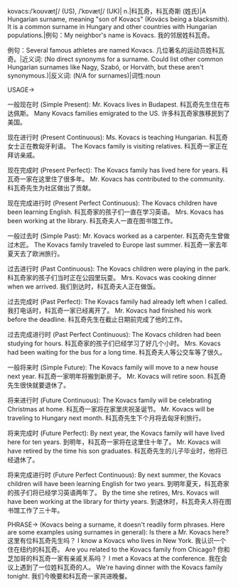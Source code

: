 kovacs:/ˈkoʊvætʃ/ (US), /ˈkɒvætʃ/ (UK)| n.|科瓦奇，科瓦奇斯 (姓氏)|A Hungarian surname, meaning "son of Kovacs" (Kovács being a blacksmith). It is a common surname in Hungary and other countries with Hungarian populations.|例句：My neighbor's name is Kovacs. 我的邻居姓科瓦奇。

例句：Several famous athletes are named Kovacs.  几位著名的运动员姓科瓦奇。|近义词: (No direct synonyms for a surname.  Could list other common Hungarian surnames like Nagy, Szabó, or Horváth, but these aren't synonymous.)|反义词: (N/A for surnames)|词性:noun


USAGE->

一般现在时 (Simple Present):
Mr. Kovacs lives in Budapest. 科瓦奇先生住在布达佩斯。
Many Kovacs families emigrated to the US. 许多科瓦奇家族移民到了美国。

现在进行时 (Present Continuous):
Ms. Kovacs is teaching Hungarian. 科瓦奇女士正在教匈牙利语。
The Kovacs family is visiting relatives. 科瓦奇一家正在拜访亲戚。

现在完成时 (Present Perfect):
The Kovacs family has lived here for years. 科瓦奇一家在这里住了很多年。
Mr. Kovacs has contributed to the community. 科瓦奇先生为社区做出了贡献。


现在完成进行时 (Present Perfect Continuous):
The Kovacs children have been learning English. 科瓦奇家的孩子们一直在学习英语。
Mrs. Kovacs has been working at the library. 科瓦奇夫人一直在图书馆工作。


一般过去时 (Simple Past):
Mr. Kovacs worked as a carpenter. 科瓦奇先生曾做过木匠。
The Kovacs family traveled to Europe last summer. 科瓦奇一家去年夏天去了欧洲旅行。


过去进行时 (Past Continuous):
The Kovacs children were playing in the park. 科瓦奇家的孩子们当时正在公园里玩耍。
Mrs. Kovacs was cooking dinner when we arrived. 我们到达时，科瓦奇夫人正在做饭。


过去完成时 (Past Perfect):
The Kovacs family had already left when I called. 我打电话时，科瓦奇一家已经离开了。
Mr. Kovacs had finished his work before the deadline. 科瓦奇先生在截止日期前完成了他的工作。


过去完成进行时 (Past Perfect Continuous):
The Kovacs children had been studying for hours. 科瓦奇家的孩子们已经学习了好几个小时。
Mrs. Kovacs had been waiting for the bus for a long time. 科瓦奇夫人等公交车等了很久。



一般将来时 (Simple Future):
The Kovacs family will move to a new house next year. 科瓦奇一家明年将搬到新房子。
Mr. Kovacs will retire soon. 科瓦奇先生很快就要退休了。


将来进行时 (Future Continuous):
The Kovacs family will be celebrating Christmas at home. 科瓦奇一家将在家里庆祝圣诞节。
Mr. Kovacs will be traveling to Hungary next month. 科瓦奇先生下个月将去匈牙利旅行。


将来完成时 (Future Perfect):
By next year, the Kovacs family will have lived here for ten years. 到明年，科瓦奇一家将在这里住十年了。
Mr. Kovacs will have retired by the time his son graduates. 科瓦奇先生的儿子毕业时，他将已经退休了。



将来完成进行时 (Future Perfect Continuous):
By next summer, the Kovacs children will have been learning English for two years. 到明年夏天，科瓦奇家的孩子们将已经学习英语两年了。
By the time she retires, Mrs. Kovacs will have been working at the library for thirty years. 到退休时，科瓦奇夫人将在图书馆工作了三十年。


PHRASE->
(Kovacs being a surname, it doesn't readily form phrases.  Here are some examples using surnames in general):
Is there a Mr. Kovacs here?  这里有位科瓦奇先生吗？
I know a Kovacs who lives in New York. 我认识一个住在纽约的科瓦奇。
Are you related to the Kovacs family from Chicago? 你和芝加哥的科瓦奇一家有亲戚关系吗？
I met a Kovacs at the conference. 我在会议上遇到了一位姓科瓦奇的人。
We're having dinner with the Kovacs family tonight. 我们今晚要和科瓦奇一家共进晚餐。
